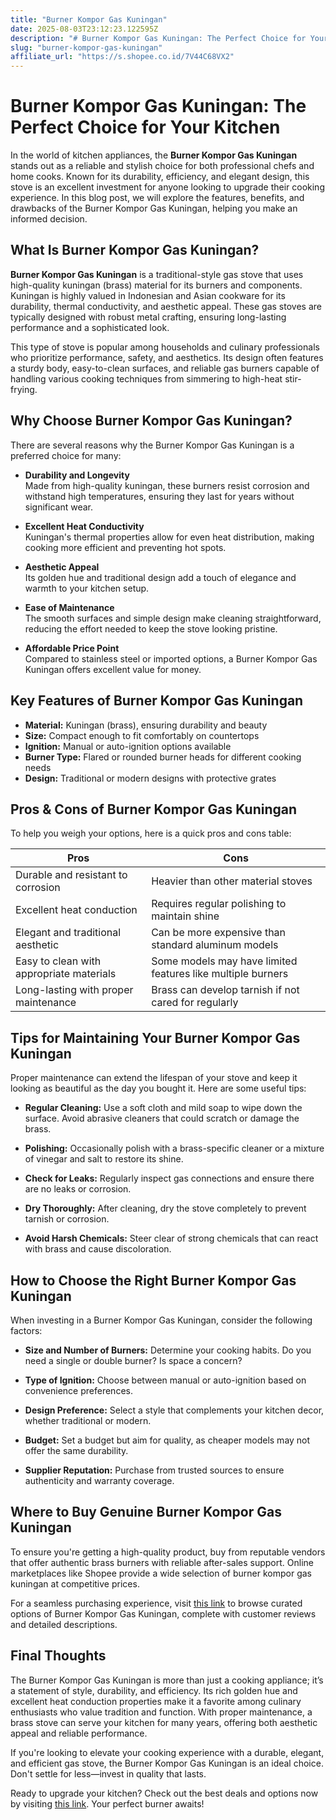```yaml
---
title: "Burner Kompor Gas Kuningan"
date: 2025-08-03T23:12:23.122595Z
description: "# Burner Kompor Gas Kuningan: The Perfect Choice for Your Kitchen..."
slug: "burner-kompor-gas-kuningan"
affiliate_url: "https://s.shopee.co.id/7V44C68VX2"
---
```

# Burner Kompor Gas Kuningan: The Perfect Choice for Your Kitchen

In the world of kitchen appliances, the **Burner Kompor Gas Kuningan** stands out as a reliable and stylish choice for both professional chefs and home cooks. Known for its durability, efficiency, and elegant design, this stove is an excellent investment for anyone looking to upgrade their cooking experience. In this blog post, we will explore the features, benefits, and drawbacks of the Burner Kompor Gas Kuningan, helping you make an informed decision.

## What Is Burner Kompor Gas Kuningan?

**Burner Kompor Gas Kuningan** is a traditional-style gas stove that uses high-quality kuningan (brass) material for its burners and components. Kuningan is highly valued in Indonesian and Asian cookware for its durability, thermal conductivity, and aesthetic appeal. These gas stoves are typically designed with robust metal crafting, ensuring long-lasting performance and a sophisticated look.

This type of stove is popular among households and culinary professionals who prioritize performance, safety, and aesthetics. Its design often features a sturdy body, easy-to-clean surfaces, and reliable gas burners capable of handling various cooking techniques from simmering to high-heat stir-frying.

## Why Choose Burner Kompor Gas Kuningan?

There are several reasons why the Burner Kompor Gas Kuningan is a preferred choice for many:

- **Durability and Longevity**  
  Made from high-quality kuningan, these burners resist corrosion and withstand high temperatures, ensuring they last for years without significant wear.

- **Excellent Heat Conductivity**  
  Kuningan's thermal properties allow for even heat distribution, making cooking more efficient and preventing hot spots.

- **Aesthetic Appeal**  
  Its golden hue and traditional design add a touch of elegance and warmth to your kitchen setup.

- **Ease of Maintenance**  
  The smooth surfaces and simple design make cleaning straightforward, reducing the effort needed to keep the stove looking pristine.

- **Affordable Price Point**  
  Compared to stainless steel or imported options, a Burner Kompor Gas Kuningan offers excellent value for money.

## Key Features of Burner Kompor Gas Kuningan

- **Material:** Kuningan (brass), ensuring durability and beauty  
- **Size:** Compact enough to fit comfortably on countertops  
- **Ignition:** Manual or auto-ignition options available  
- **Burner Type:** Flared or rounded burner heads for different cooking needs  
- **Design:** Traditional or modern designs with protective grates  

## Pros & Cons of Burner Kompor Gas Kuningan

To help you weigh your options, here is a quick pros and cons table:

| Pros                                             | Cons                                              |
|--------------------------------------------------|---------------------------------------------------|
| Durable and resistant to corrosion             | Heavier than other material stoves               |
| Excellent heat conduction                      | Requires regular polishing to maintain shine    |
| Elegant and traditional aesthetic              | Can be more expensive than standard aluminum models |
| Easy to clean with appropriate materials       | Some models may have limited features like multiple burners |
| Long-lasting with proper maintenance           | Brass can develop tarnish if not cared for regularly |

## Tips for Maintaining Your Burner Kompor Gas Kuningan

Proper maintenance can extend the lifespan of your stove and keep it looking as beautiful as the day you bought it. Here are some useful tips:

- **Regular Cleaning:** Use a soft cloth and mild soap to wipe down the surface. Avoid abrasive cleaners that could scratch or damage the brass.

- **Polishing:** Occasionally polish with a brass-specific cleaner or a mixture of vinegar and salt to restore its shine.

- **Check for Leaks:** Regularly inspect gas connections and ensure there are no leaks or corrosion.

- **Dry Thoroughly:** After cleaning, dry the stove completely to prevent tarnish or corrosion.

- **Avoid Harsh Chemicals:** Steer clear of strong chemicals that can react with brass and cause discoloration.

## How to Choose the Right Burner Kompor Gas Kuningan

When investing in a Burner Kompor Gas Kuningan, consider the following factors:

- **Size and Number of Burners:** Determine your cooking habits. Do you need a single or double burner? Is space a concern?

- **Type of Ignition:** Choose between manual or auto-ignition based on convenience preferences.

- **Design Preference:** Select a style that complements your kitchen decor, whether traditional or modern.

- **Budget:** Set a budget but aim for quality, as cheaper models may not offer the same durability.

- **Supplier Reputation:** Purchase from trusted sources to ensure authenticity and warranty coverage.

## Where to Buy Genuine Burner Kompor Gas Kuningan

To ensure you're getting a high-quality product, buy from reputable vendors that offer authentic brass burners with reliable after-sales support. Online marketplaces like Shopee provide a wide selection of burner kompor gas kuningan at competitive prices.

For a seamless purchasing experience, visit [this link](https://s.shopee.co.id/7V44C68VX2) to browse curated options of Burner Kompor Gas Kuningan, complete with customer reviews and detailed descriptions.

## Final Thoughts

The Burner Kompor Gas Kuningan is more than just a cooking appliance; it’s a statement of style, durability, and efficiency. Its rich golden hue and excellent heat conduction properties make it a favorite among culinary enthusiasts who value tradition and function. With proper maintenance, a brass stove can serve your kitchen for many years, offering both aesthetic appeal and reliable performance.

If you're looking to elevate your cooking experience with a durable, elegant, and efficient gas stove, the Burner Kompor Gas Kuningan is an ideal choice. Don't settle for less—invest in quality that lasts.

Ready to upgrade your kitchen? Check out the best deals and options now by visiting [this link](https://s.shopee.co.id/7V44C68VX2). Your perfect burner awaits!